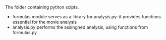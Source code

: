 The folder containing python scipts. 

* formulas module serves as a library for analysis.py: it provides functions essential for the movie analysis
* analysis.py performs the assingned analysis, using functions from formulas.py
